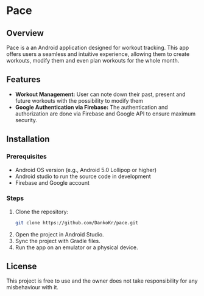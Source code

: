 # Pace

## Overview
Pace is a an Android application designed for workout tracking. This app offers users a seamless and intuitive experience, allowing them to create workouts, modify them and even plan workouts for the whole month.

## Features
- **Workout Management:** User can note down their past, present and future workouts with the possibility to modify them
- **Google Authentication via Firebase:** The authentication and authorization are done via Firebase and Google API to ensure maximum security.

## Installation
### Prerequisites
- Android OS version (e.g., Android 5.0 Lollipop or higher)
- Android studio to run the source code in development
- Firebase and Google account

### Steps
1. Clone the repository:
    ```bash
    git clone https://github.com/DankoKr/pace.git
    ```
2. Open the project in Android Studio.
3. Sync the project with Gradle files.
4. Run the app on an emulator or a physical device.

## License
This project is free to use and the owner does not take responsibility for any misbehaviour with it.
